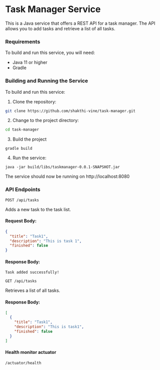 # Task Manager Service
This is a Java service that offers a REST API for a task manager. 
The API allows you to add tasks and retrieve a list of all tasks.
### Requirements
To build and run this service, you will need:

* Java 11 or higher
* Gradle

### Building and Running the Service
To build and run this service:

1. Clone the repository:
```bash 
git clone https://github.com/shakthi-vine/task-manager.git
```
2. Change to the project directory:
```bash 
cd task-manager
```
3. Build the project
```
gradle build
```
4. Run the service:
```
java -jar build/libs/taskmanager-0.0.1-SNAPSHOT.jar
```

The service should now be running on http://localhost:8080

### API Endpoints
`POST /api/tasks`

Adds a new task to the task list.

#### Request Body:
```json
{
  "title": "Task1",
  "description": "This is task 1",
  "finished": false
}
```

#### Response Body:
```
Task added successfully!
```

`GET /api/tasks`

Retrieves a list of all tasks.

#### Response Body:
```json
[
  {
    "title": "Task1",
    "description": "This is task1",
    "finished": false
  }
]
```

#### Health monitor actuator
`/actuator/health`
